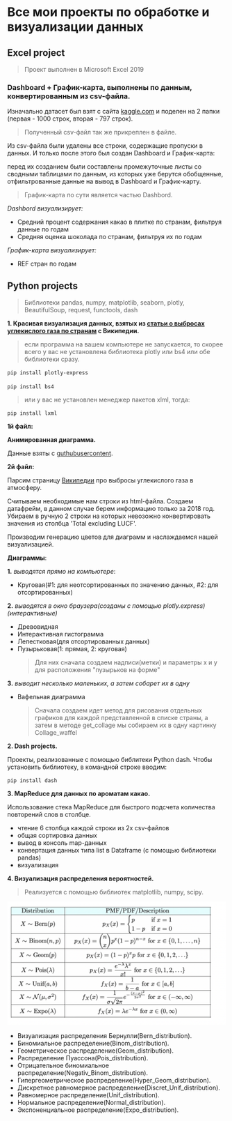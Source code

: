 # Все мои проекты по обработке и визуализации данных

## Excel project 

> Проект выполнен в Microsoft Excel 2019 

### Dashboard + График-карта, выполнены по данным, конвертированным из csv-файла. 

Изначально датасет был взят с сайта [kaggle.com](https://www.kaggle.com/datasets/abhishekpatel/flavors-of-cacaocsv) и поделен на 2 папки (первая - 1000 строк, вторая - 797 строк).

> Полученный csv-файл так же прикреплен в файле. 

Из csv-файла были удалены все строки, содержащие пропуски в данных. И только после этого был создан Dashboard и График-карта:

перед их созданием были составлены промежуточные листы со сводными таблицами по данным, из которых уже берутся обобщенные, отфильтрованные данные на вывод в Dashboard и График-карту. 

> Грaфик-карта по сути является частью Dashbord.

*Dashbord визуализирует:*

- Средний процент содержания какао в плитке по странам, фильтруя данные по годам
- Средняя оценка шоколада по странам, фильтруя их по годам

*График-карта визуализирует:*

- REF стран по годам

## Python projects 

> Библиотеки pandas, numpy, matplotlib, seaborn, plotly, BeautifulSoup, request, functools, dash

**1. Красивая визуализация данных, взятых из [статьи о выбросах углекислого газа по странам](https://en.wikipedia.org/wiki/List_of_countries_by_carbon_dioxide_emissions) с Википедии.**

 > если программа на вашем компьютере не запускается, то скорее всего у вас не установлена библиотека plotly или bs4 или обе библиотеки сразу. 

    pip install plotly-express
    
    pip install bs4
    
> или у вас не установлен менеджер пакетов xlml, тогда:

```
pip install lxml
```
__1й файл:__

**Анимированная диаграмма.**

 Данные взяты с [guthubusercontent](https://raw.githubusercontent.com/CSSEGISandData/COVID-19/master/csse_covid_19_data/csse_covid_19_time_series/time_series_covid19_deaths_global.csv).

__2й файл:__

 Парсим страницу [Википедии](https://en.wikipedia.org/wiki/List_of_countries_by_carbon_dioxide_emissions) про выбросы углекислого газа в атмосферу. 

 Считываем необходимые нам строки из html-файла. Создаем датафрейм, в данном случае берем информацию только за 2018 год. Убираем в ручную 2 строки на которых невозожно конвертировать значения из столбца 'Total excluding LUCF'.

 Производим генерацию цветов для диаграмм и наслаждаемся нашей визуализацией.

**Диаграммы**:

 **1.** *выводятся прямо на компьютере*:
 - Круговая(#1: для неотсортированных по значению данных, #2: для отсортированных)
 
 **2.** *выводятся в окно браузера(созданы с помощью plotly.express)(интерактивные)*
 - Древовидная
 - Интерактивная гистограмма
 - Лепестковая(для отсортированных данных)
 - Пузырьковая(1: прямая, 2: круговая)
   > Для них сначала создаем надписи(метки) и параметры х и у для расположения "пузырьков на форме"
 
 **3.** *выводит несколько маленьких, а затем собарет их в одну*
 - Вафельная диаграмма
   > Сначала создаем идет метод для рисования отдельных графиков для каждой представленной в списке страны, а затем в методе get_collage мы собираем их в одну картинку Collage_waffel

**2. Dash projects.**

Проекты, реализованные с помощью библитеки Python dash.
Чтобы установить библиотеку, в командной строке вводим:

```
pip install dash
```

**3. MapReduce для данных по ароматам какао.**

 Использование стека MapReduce для быстрого подсчета количества повторений слов в столбце.

- чтение 6 столбца каждой строки из 2х csv-файлов
- общая сортировка данных
- вывод в консоль map-данных
- конвертация данных типа list в Dataframe (с помощью библиотеки pandas)
- визуализация

**4. Визуализация распределения вероятностей.**

> Реализуется с помощью библиотек matplotlib, numpy, scipy.

![Формулы распределения вероятностей](https://github.com/Khazovalexandra/my_visualization_projects/blob/main/image-40-1024x572.png)

 - Визуализация распределения Бернулли(Bern_distribution). 
 - Биномиальное распределение(Binom_distribution).
 - Геометрическое распределение(Geom_distribution).
 - Распределение Пуассона(Pois_distribution).
 - Отрицательное биномиальное распределение(Negativ_Binom_distribution).
 - Гипергеометрическое распределение(Hyper_Geom_distribution).
 - Дискретное равномерное распределение(Discret_Unif_distribution).
 - Равномерное распределение(Unif_distribution).
 - Нормальное распределение(Normal_distribution).
 - Экспоненциальное распределение(Expo_distribution).
